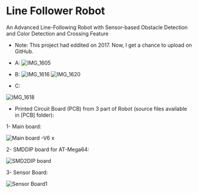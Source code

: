 # Line Follower Robot
An Advanced Line-Following Robot with Sensor-based Obstacle Detection and Color Detection and Crossing Feature 

- Note: This project had eddited on 2017. Now, I get a chance to upload on GitHub.

- A:
![IMG_1605](https://user-images.githubusercontent.com/92205834/236195146-3ce9d914-e840-4e3a-bee7-1efec9ed5a88.JPG)


- B:
![IMG_1616](https://user-images.githubusercontent.com/92205834/236195510-de90aa34-ab7e-48bd-ad1c-4a6832ee20be.JPG)
![IMG_1620](https://user-images.githubusercontent.com/92205834/236195891-f04b2d27-9266-435b-a2ef-d42c8ee9823b.jpg)


- C:

![IMG_1618](https://user-images.githubusercontent.com/92205834/236196011-b4da9544-fffb-4814-a1fd-d7c40c0df6f0.JPG)



- Printed Circuit Board (PCB) from 3 part of Robot (source files available in [PCB] folder):

1- Main board:

![Main board -V6 x](https://user-images.githubusercontent.com/92205834/236179696-ad5d0133-5bc0-4f46-9cb4-d1839e6aa735.png)

2- SMDDIP board for AT-Mega64:

![SMD2DIP board](https://user-images.githubusercontent.com/92205834/236179788-1ed5fac7-2c51-4832-aa8a-da835d93afd0.png)

3- Sensor Board:

![Sensor Board1](https://user-images.githubusercontent.com/92205834/236179983-7c681a82-e5fe-4291-ae20-824395d26b92.jpg)

